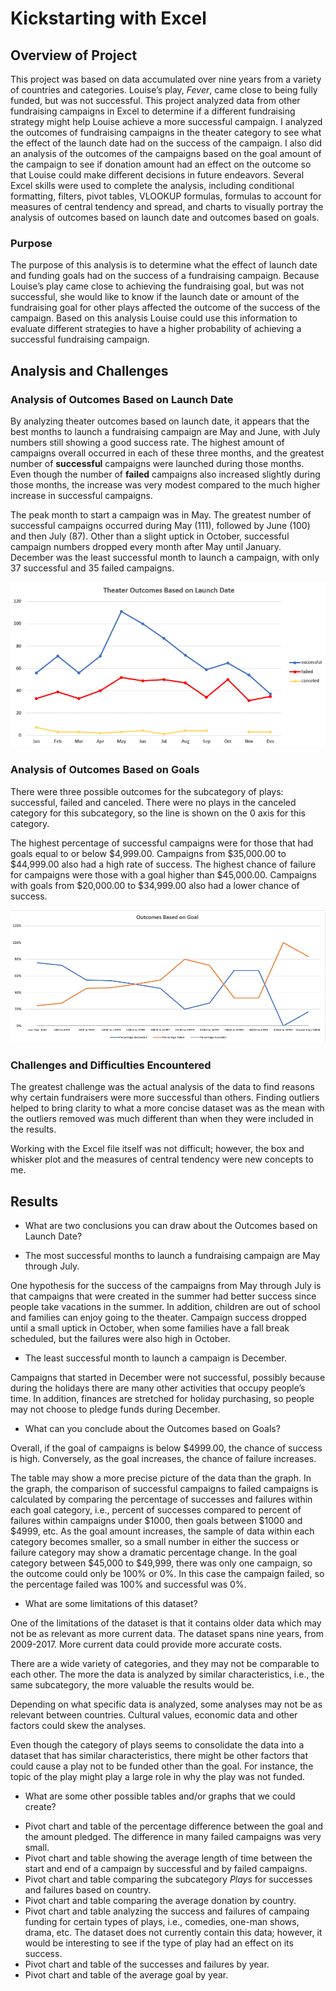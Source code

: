 # Kickstarting with Excel

## Overview of Project

This project was based on data accumulated over nine years from a variety of countries and categories. Louise’s play, *Fever*, came close to being fully funded, but was not successful. This project analyzed data from other fundraising campaigns in Excel to determine if a different fundraising strategy might help Louise achieve a more successful campaign. I analyzed the outcomes of fundraising campaigns in the theater category to see what the effect of the launch date had on the success of the campaign. I also did an analysis of the outcomes of the campaigns based on the goal amount of the campaign to see if donation amount had an effect on the outcome so that Louise could make different decisions in future endeavors. Several Excel skills were used to complete the analysis, including conditional formatting, filters, pivot tables, VLOOKUP formulas, formulas to account for measures of central tendency and spread, and charts to visually portray the analysis of outcomes based on launch date and outcomes based on goals.

### Purpose

The purpose of this analysis is to determine what the effect of launch date and funding goals had on the success of a fundraising campaign. Because Louise’s play came close to achieving the fundraising goal, but was not successful, she would like to know if the launch date or amount of the fundraising goal for other plays affected the outcome of the success of the campaign. Based on this analysis Louise could use this information to evaluate different strategies to have a higher probability of achieving a successful fundraising campaign.

## Analysis and Challenges

### Analysis of Outcomes Based on Launch Date

By analyzing theater outcomes based on launch date, it appears that the best months to launch a fundraising campaign are May and June, with July numbers still showing a good success rate. The highest amount of campaigns overall occurred in each of these three months, and the greatest number of **successful** campaigns were launched during those months. Even though the number of **failed** campaigns also increased slightly during those months, the increase was very modest compared to the much higher increase in successful campaigns. 


The peak month to start a campaign was in May. The greatest number of successful campaigns occurred during May (111), followed by June (100) and then July (87). Other than a slight uptick in October, successful campaign numbers dropped every month after May until January. December was the least successful month to launch a campaign, with only 37 successful and 35 failed campaigns.

![Theater_Outcomes_vs_Launch.png](/Resources/Theater_Outcomes_vs_Launch.png)

### Analysis of Outcomes Based on Goals

There were three possible outcomes for the subcategory of plays: successful, failed and canceled. There were no plays in the canceled category for this subcategory, so the line is shown on the 0 axis for this category. 

The highest percentage of successful campaigns were for those that had goals equal to or below $4,999.00. Campaigns from $35,000.00 to $44,999.00 also had a high rate of success.
The highest chance of failure for campaigns were those with a goal higher than $45,000.00. Campaigns with goals from $20,000.00 to $34,999.00 also had a lower chance of success.

![Outcomes_vs_Goals.png](/Resources/Outcomes_vs_Goals.png)

### Challenges and Difficulties Encountered

The greatest challenge was the actual analysis of the data to find reasons why certain fundraisers were more successful than others. Finding outliers helped to bring clarity to what a more concise dataset was as the mean with the outliers removed was much different than when they were included in the results. 

Working with the Excel file itself was not difficult; however, the box and whisker plot and the measures of central tendency were new concepts to me.

## Results

- What are two conclusions you can draw about the Outcomes based on Launch Date?

* The most successful months to launch a fundraising campaign are May through July.

One hypothesis for the success of the campaigns from May through July is that campaigns that were created in the summer had better success since people take vacations in the summer. In addition, children are out of school and families can enjoy going to the theater. Campaign success dropped until a small uptick in October, when some families have a fall break scheduled, but the failures were also high in October. 

* The least successful month to launch a campaign is December. 

Campaigns that started in December were not successful, possibly because during the holidays there are many other activities that occupy people’s time. In addition, finances are stretched for holiday purchasing, so people may not choose to pledge funds during December.

- What can you conclude about the Outcomes based on Goals?

Overall, if the goal of campaigns is below $4999.00, the chance of success is high. Conversely, as the goal increases, the chance of failure increases. 

The table may show a more precise picture of the data than the graph. In the graph, the comparison of successful campaigns to failed campaigns is calculated by comparing the percentage of successes and failures within each goal category, i.e., percent of successes compared to percent of failures within campaigns under $1000, then goals between $1000 and $4999, etc. As the goal amount increases, the sample of data within each category becomes smaller, so a small number in either the success or failure category may show a dramatic percentage change. In the goal category between $45,000 to $49,999, there was only one campaign, so the outcome could only be 100% or 0%. In this case the campaign failed, so the percentage failed was 100% and successful was 0%.

- What are some limitations of this dataset?

One of the limitations of the dataset is that it contains older data which may not be as relevant as more current data. The dataset spans nine years, from 2009-2017. More current data could provide more accurate costs.

There are a wide variety of categories, and they may not be comparable to each other. The more the data is analyzed by similar characteristics, i.e., the same subcategory, the more valuable the results would be. 

Depending on what specific data is analyzed, some analyses may not be as relevant between countries. Cultural values, economic data and other factors could skew the analyses.

Even though the category of plays seems to consolidate the data into a dataset that has similar characteristics, there might be other factors that could cause a play not to be funded other than the goal. For instance, the topic of the play might play a large role in why the play was not funded. 

- What are some other possible tables and/or graphs that we could create?

* Pivot chart and table of the percentage difference between the goal and the amount pledged. The difference in many failed campaigns was very small.
* Pivot chart and table showing the average length of time between the start and end of a campaign by successful and by failed campaigns.
* Pivot chart and table comparing the subcategory *Plays* for successes and failures based on country.
* Pivot chart and table comparing the average donation by country.
* Pivot chart and table analyzing the success and failures of campaing funding for certain types of plays, i.e., comedies, one-man shows, drama, etc. The dataset does not currently contain this data; however, it would be interesting to see if the type of play had an effect on its success.
* Pivot chart and table of the successes and failures by year.
* Pivot chart and table of the average goal by year.





